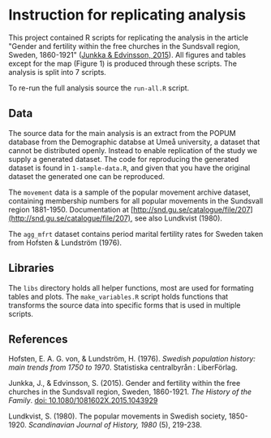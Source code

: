 # Instruction for replicating analysis

This project contained R scripts for replicating the analysis in the article "Gender and fertility within the free churches in the Sundsvall region, Sweden, 1860-1921" ([Junkka & Edvinsson, 2015](http://doi.org/10.1080/1081602X.2015.1043929)). All figures and tables except for the map (Figure 1) is produced through these scripts. The analysis is split into 7 scripts. 

To re-run the full analysis source the `run-all.R` script.

## Data

The source data for the main analysis is an extract from the POPUM database from the Demographic databse at Umeå university, a dataset that cannot be distributed openly. Instead to enable replication of the study we supply a generated dataset. The code for reproducing the generated dataset is found in `1-sample-data.R`, and given that you have the original dataset the generated one can be reproduced.

The `movement` data is a sample of the popular movement archive dataset, containing membership numbers for all popular movements in the Sundsvall region 1881-1950. Documentation at [http://snd.gu.se/catalogue/file/207](http://snd.gu.se/catalogue/file/207), see also Lundkvist (1980).

The `agg_mfrt` dataset contains period marital fertility rates for Sweden taken from Hofsten & Lundström (1976).

## Libraries

The `libs` directory holds all helper functions, most are used for formating tables and plots. The `make_variables.R` script holds functions that transforms the source data into specific forms that is used in multiple scripts. 

## References

Hofsten, E. A. G. von, & Lundström, H. (1976). *Swedish population history: main trends from 1750 to 1970*. Statistiska centralbyrån : LiberFörlag.

Junkka, J., & Edvinsson, S. (2015). Gender and fertility within the free churches in the Sundsvall region, Sweden, 1860-1921. *The History of the Family*. [doi: 10.1080/1081602X.2015.1043929](http://doi.org/10.1080/1081602X.2015.1043929)

Lundkvist, S. (1980). The popular movements in Swedish society, 1850-1920. *Scandinavian Journal of History, 1980* (5), 219-238.

